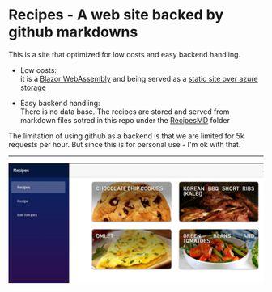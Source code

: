 # Recipes - A web site backed by github markdowns

This is a site that optimized for low costs and easy backend handling.  
- Low costs:   
   it is a [Blazor WebAssembly](https://devblogs.microsoft.com/aspnet/blazor-webassembly-3-2-0-now-available/) and being served as a [static site over azure storage](https://docs.microsoft.com/en-us/azure/storage/blobs/storage-blob-static-website)

- Easy backend handling:  
   There is no data base. The recipes are stored and served from markdown files sotred in this repo under the [RecipesMD](RecipesMD) folder
   
 The limitation of using github as a backend is that we are limited for 5k requests per hour. But since this is for personal use - I'm ok with that.
 
 
 ---
 
 
![site example image](site_image.png)
